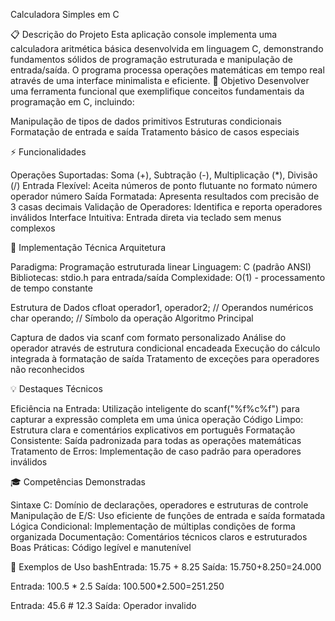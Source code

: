Calculadora Simples em C 

📋 Descrição do Projeto
Esta aplicação console implementa uma calculadora aritmética básica desenvolvida em linguagem C, demonstrando fundamentos sólidos de programação estruturada e manipulação de entrada/saída. O programa processa operações matemáticas em tempo real através de uma interface minimalista e eficiente.
🎯 Objetivo
Desenvolver uma ferramenta funcional que exemplifique conceitos fundamentais da programação em C, incluindo:

Manipulação de tipos de dados primitivos
Estruturas condicionais
Formatação de entrada e saída
Tratamento básico de casos especiais

⚡ Funcionalidades

Operações Suportadas: Soma (+), Subtração (-), Multiplicação (*), Divisão (/)
Entrada Flexível: Aceita números de ponto flutuante no formato número operador número
Saída Formatada: Apresenta resultados com precisão de 3 casas decimais
Validação de Operadores: Identifica e reporta operadores inválidos
Interface Intuitiva: Entrada direta via teclado sem menus complexos

🔧 Implementação Técnica
Arquitetura

Paradigma: Programação estruturada linear
Linguagem: C (padrão ANSI)
Bibliotecas: stdio.h para entrada/saída
Complexidade: O(1) - processamento de tempo constante

Estrutura de Dados
cfloat operador1, operador2;  // Operandos numéricos
char operando;               // Símbolo da operação
Algoritmo Principal

Captura de dados via scanf com formato personalizado
Análise do operador através de estrutura condicional encadeada
Execução do cálculo integrada à formatação de saída
Tratamento de exceções para operadores não reconhecidos

💡 Destaques Técnicos

Eficiência na Entrada: Utilização inteligente do scanf("%f%c%f") para capturar a expressão completa em uma única operação
Código Limpo: Estrutura clara e comentários explicativos em português
Formatação Consistente: Saída padronizada para todas as operações matemáticas
Tratamento de Erros: Implementação de caso padrão para operadores inválidos

🎓 Competências Demonstradas

Sintaxe C: Domínio de declarações, operadores e estruturas de controle
Manipulação de E/S: Uso eficiente de funções de entrada e saída formatada
Lógica Condicional: Implementação de múltiplas condições de forma organizada
Documentação: Comentários técnicos claros e estruturados
Boas Práticas: Código legível e manutenível

🚀 Exemplos de Uso
bashEntrada: 15.75 + 8.25
Saída: 15.750+8.250=24.000

Entrada: 100.5 * 2.5
Saída: 100.500*2.500=251.250

Entrada: 45.6 # 12.3
Saída: Operador invalido
